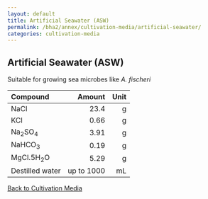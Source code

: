 ```yaml
---
layout: default
title: Artificial Seawater (ASW)
permalink: /bha2/annex/cultivation-media/artificial-seawater/
categories: cultivation-media
---
```


## Artificial Seawater (ASW)

Suitable for growing sea microbes like *A. fischeri*

|Compound| Amount | Unit |
|:-------|-------:|-----:|
|NaCl|23.4|g|
|KCl|0.66|g|
|Na<sub>2</sub>SO<sub>4</sub>|3.91|g|
|NaHCO<sub>3</sub>|0.19|g|
|MgCl.5H<sub>2</sub>O|5.29|g|
|Destilled water| up to 1000|mL|

[Back to Cultivation Media](/bha2/annex/cultivation-media/)
